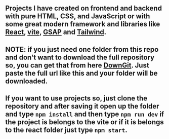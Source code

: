 ## Projects I have created on frontend and backend with pure HTML, CSS, and JavaScript or with some great modern framework and libraries like [React](https://reactjs.org/), [vite](https://vitejs.dev/), [GSAP](https://greensock.com/gsap/) and [Tailwind](https://tailwindcss.com/).

## <strong>NOTE</strong>: if you just need one folder from this repo and don't want to download the full repository so, you can get that from here [DownGit](https://minhaskamal.github.io/DownGit/#/home). Just paste the full url like this and your folder will be downloaded.

## If you want to use projects so, just clone the repository and after saving it open up the folder and type <code>npm install</code> and then type <code>npm run dev</code> if the project is belongs to the vite or if it is belongs to the react folder just type <code>npm start</code>.
